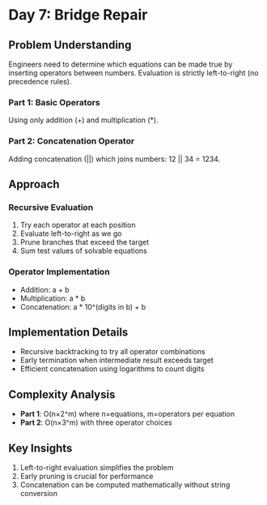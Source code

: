 # Day 7: Bridge Repair

## Problem Understanding

Engineers need to determine which equations can be made true by inserting operators between numbers. Evaluation is strictly left-to-right (no precedence rules).

### Part 1: Basic Operators
Using only addition (+) and multiplication (*).

### Part 2: Concatenation Operator
Adding concatenation (||) which joins numbers: 12 || 34 = 1234.

## Approach

### Recursive Evaluation
1. Try each operator at each position
2. Evaluate left-to-right as we go
3. Prune branches that exceed the target
4. Sum test values of solvable equations

### Operator Implementation
- Addition: a + b
- Multiplication: a * b  
- Concatenation: a * 10^(digits in b) + b

## Implementation Details

- Recursive backtracking to try all operator combinations
- Early termination when intermediate result exceeds target
- Efficient concatenation using logarithms to count digits

## Complexity Analysis

- **Part 1**: O(n×2^m) where n=equations, m=operators per equation
- **Part 2**: O(n×3^m) with three operator choices

## Key Insights

1. Left-to-right evaluation simplifies the problem
2. Early pruning is crucial for performance
3. Concatenation can be computed mathematically without string conversion